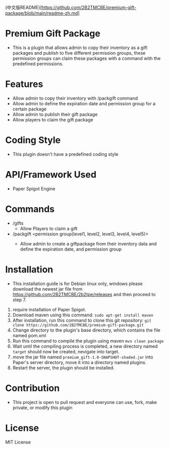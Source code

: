 (中文版README)[https://github.com/2B2TMCBE/premium-gift-package/blob/main/readme-zh.md]

# Premium Gift Package
- This is a plugin that allows admin to copy their inventory as a gift packages and publish to five different permission groups, these permission groups can claim these packages with a command with the predefined permissions.
# Features
- Allow admin to copy their inventory with /packgift command
- Allow admin to define the expiration date and permission group for a certain package
- Allow admin to publish their gift package
- Allow players to claim the gift package
# Coding Style
- This plugin doesn't have a predefined coding style
# API/Framework Used
- Paper Spigot Engine
# Commands
- /gifts 
  - Allow Players to claim a gift
- /packgift <expiration in hours> <permission group(level1, level2, level3, level4, level5)>
  - Allow admin to create a giftpackage from their inventory data and define the expiration date, and permission group
# Installation
- This installation guide is for Debian linux only, windows please download the newest jar file from https://github.com/2B2TMCBE/2b2tpe/releases and then proceed to step 7.

1. require installation of Paper Spigot.
2. Download maven using this command:
```sudo apt-get install maven```
3. After installation, run this command to clone this git repository:
```git clone https://github.com/2B2TMCBE/premium-gift-package.git```
4. Change directory to the plugin's base directory, which contains the file named pom.xml
5. Run this command to compile the plugin using maven
```mvn clean package```
6. Wait until the compiling process is completed, a new directory named `target` should now be created, nevigate into target.
7. move the jar file named `premium_gift-1.0-SNAPSHOT-shaded.jar` into Paper's server directory, move it into a directory named plugins.
8. Restart the server, the plugin should be installed.
# Contribution
- This project is open to pull request and everyone can use, fork, make private, or modify this plugin
# License
MIT License
